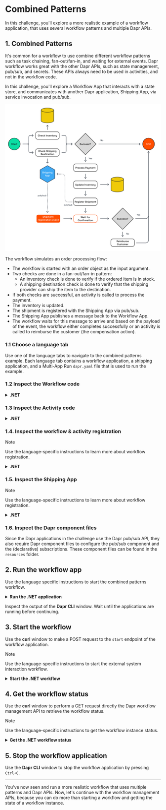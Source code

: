 # Combined Patterns

In this challenge, you'll explore a more realistic example of a workflow application, that uses several workflow patterns and multiple Dapr APIs.

## 1. Combined Patterns

It's common for a workflow to use combine different workflow patterns such as task chaining, fan-out/fan-in, and waiting for external events. Dapr workflow works great with the other Dapr APIs, such as state management, pub/sub, and secrets. These APIs always need to be used in activities, and not in the workflow code.

In this challenge, you'll explore a Workflow App that interacts with a state store, and communicates with another Dapr application, Shipping App, via service invocation and pub/sub.

![Combined patterns](images/dapr-uni-wf-combined-patterns-demo-v1.png)

The workflow simulates an order processing flow:

- The workflow is started with an order object as the input argument.
- Two checks are done in a fan-out/fan-in pattern:
  - An inventory check is done to verify if the ordered item is in stock.
  - A shipping destination check is done to verify that the shipping provider can ship the item to the destination.
- If both checks are successful, an activity is called to process the payment.
- The inventory is updated.
- The shipment is registered with the Shipping App via pub/sub.
- The Shipping App publishes a message back to the Workflow App.
- The workflow waits for this message to arrive and based on the payload of the event, the workflow either completes successfully or an activity is called to reimburse the customer (the compensation action).

### 1.1 Choose a language tab

Use one of the language tabs to navigate to the combined patterns example. Each language tab contains a workflow application, a shipping application, and a Multi-App Run `dapr.yaml` file that is used to run the example.

### 1.2 Inspect the Workflow code

<details>
   <summary><b>.NET</b></summary>

Open the `OrderWorkflow.cs` file located in the `WorkflowApp` folder. This file contains the workflow code.

</details>

### 1.3 Inspect the Activity code

<details>
   <summary><b>.NET</b></summary>

The activity definitions are located in the `WorkflowApp/Activities` folder. The activities are:

- `CheckInventory`: checks if the item is in stock. This activity uses the Dapr state management API to check the inventory.
- `CheckShippingDestination`: checks if the item can be shipped to the destination. This activity uses the Dapr service invocation API to call the `checkDestination` method on the Shipping App.
- `ProcessPayment`: simulates a payment process. This activity only logs the input and returns a success message.
- `UpdateInventory`: updates the inventory. This activity uses the Dapr state management API to update inventory.
- `RegisterShipment`: registers the shipment with the Shipping App. This activity uses the Dapr pub/sub API to publish a message to the `shipment-registration-events` topic.
- `ReimburseCustomer`: simulates a reimbursement for the customer. This activity only logs the input and returns a success message.

</details>

### 1.4. Inspect the workflow & activity registration

> [!NOTE]
> Use the language-specific instructions to learn more about workflow registration.

<details>
   <summary><b>.NET</b></summary>

Locate the `Program.cs` file in the `WorkflowApp` folder. This file contains the code to register the workflows and activities using the `AddDaprWorkflow()` extension method.

Th WorkflowApp has the following HTTP endpoints:

- `start`, a POST endpoint that is used to start the workflow, and accepts an array of string as the input.
- `shipmentRegistered`, a POST endpoint that is used to receive the shipment registration event from the Shipping App sent via pub/sub messaging. This endpoint uses the `DaprWorkflowClient` to raise an external event to the workflow instance with the shipment registration status.

</details>

### 1.5. Inspect the Shipping App

> [!NOTE]
> Use the language-specific instructions to learn more about workflow registration.

<details>
   <summary><b>.NET</b></summary>

Locate the `Program.cs` file in the `ShippingApp` folder. This file contains the following HTTP endpoints:

- `checkDestination`, a POST endpoint that that simulates a check if the shipper can ship to the destination. This endpoint is called by the `CheckShippingDestination` activity via service invocation. This method always returns a success message.
- `registerShipment`, a POST endpoint that is used to simulate the registration of a new shipment. This endpoint is handling messages for the subscription of the `shipment-registration-events` topic (published by the WorkflowApp). The method publishes a success status message to the `shipment-registration-confirmed-events` topic as long the order ID is not empty. This is because the order ID is used as the workflow instance ID, and the subscriber to this topic (`shipmentRegistered` method in the WorkflowApp)) needs the workflow instance ID to raise an event to that workflow instance.

</details>

### 1.6. Inspect the Dapr component files

Since the Dapr applications in the challenge use the Dapr pub/sub API, they also require Dapr component files to configure the pub/sub component and the (declarative) subscriptions. These component files can be found in the `resources` folder.

## 2. Run the workflow app

Use the language specific instructions to start the combined patterns workflow.

<details>
   <summary><b>Run the .NET application</b></summary>

Use the **Dapr CLI** window to run the commands.

Navigate to the *csharp/combined-patterns* folder:

```bash
cd csharp/combined-patterns
```

Install the dependencies and build the projects:

```bash
dotnet build ShippingApp
dotnet build WorkflowApp
```

Run the applications using the Dapr CLI:

```bash
dapr run -f .
```

</details>

Inspect the output of the **Dapr CLI** window. Wait until the applications are running before continuing.

## 3. Start the workflow

Use the **curl** window to make a POST request to the `start` endpoint of the workflow application.

> [!NOTE]
> Use the language-specific instructions to start the external system interaction workflow.

<details>
   <summary><b>Start the .NET workflow</b></summary>

In the **curl** window, run the following command to start the workflow:

```curl
curl -i --request POST \
   --url http://localhost:5260/start \
   --header 'content-type: application/json' \
   --data '{"id": "b0d38481-5547-411e-ae7b-255761cce17a","orderItem" : {"productId": "RBD001","productName": "Rubber Duck","quantity": 10,"totalPrice": 15.00},"customerInfo" : {"id" : "Customer1","country" : "The Netherlands"}}'
```

Expected output:

```text
HTTP/1.1 202 Accepted
Content-Length: 0
Date: Wed, 23 Apr 2025 12:08:02 GMT
Server: Kestrel
Location: b0d38481-5547-411e-ae7b-255761cce17a
```

The **Dapr CLI** window should contain these application log statements:

```text
== APP - order-workflow == CheckInventory: Received input: OrderItem { ProductId = RBD001, ProductName = Rubber Duck, Quantity = 10, TotalPrice = 15.00 }.
== APP - order-workflow == CheckShippingDestination: Received input: Order { Id = 06d49c54-bf65-427b-90d1-730987e96e61, OrderItem = OrderItem { ProductId = RBD001, ProductName = Rubber Duck, Quantity = 10, TotalPrice = 15.00 }, CustomerInfo = CustomerInfo { Id = Customer1, Country = The Netherlands } }.
== APP - shipping == checkDestination: Received input: Order { Id = 06d49c54-bf65-427b-90d1-730987e96e61, OrderItem = OrderItem { ProductId = RBD001, ProductName = Rubber Duck, Quantity = 10, TotalPrice = 15.00 }, CustomerInfo = CustomerInfo { Id = Customer1, Country = The Netherlands } }.
== APP - order-workflow == ProcessPayment: Received input: Order { Id = 06d49c54-bf65-427b-90d1-730987e96e61, OrderItem = OrderItem { ProductId = RBD001, ProductName = Rubber Duck, Quantity = 10, TotalPrice = 15.00 }, CustomerInfo = CustomerInfo { Id = Customer1, Country = The Netherlands } }.
== APP - order-workflow == UpdateInventory: Received input: OrderItem { ProductId = RBD001, ProductName = Rubber Duck, Quantity = 10, TotalPrice = 15.00 }.
== APP - order-workflow == RegisterShipment: Received input: Order { Id = 06d49c54-bf65-427b-90d1-730987e96e61, OrderItem = OrderItem { ProductId = RBD001, ProductName = Rubber Duck, Quantity = 10, TotalPrice = 15.00 }, CustomerInfo = CustomerInfo { Id = Customer1, Country = The Netherlands } }.
== APP - shipping == registerShipment: Received input: Order { Id = 06d49c54-bf65-427b-90d1-730987e96e61, OrderItem = OrderItem { ProductId = RBD001, ProductName = Rubber Duck, Quantity = 10, TotalPrice = 15.00 }, CustomerInfo = CustomerInfo { Id = Customer1, Country = The Netherlands } }.
== APP - order-workflow == Shipment registered for order ShipmentRegistrationStatus { OrderId = 06d49c54-bf65-427b-90d1-730987e96e61, IsSuccess = True, Message = }
```

> [!NOTE]
> The order of the log statements may vary, as the child workflows are executed in parallel.

</details>

## 4. Get the workflow status

Use the **curl** window to perform a GET request directly the Dapr workflow management API to retrieve the workflow status.

> [!NOTE]
> Use the language-specific instructions to get the workflow instance status.

<details>
   <summary><b>Get the .NET workflow status</b></summary>

Use the **curl** window to make a GET request to get the status of a workflow instance:

```curl
curl --request GET --url http://localhost:3560/v1.0/workflows/dapr/<INSTANCEID>
```

Where `<INSTANCEID>` is the workflow instance ID you received in the `Location` header in the previous step.

Expected output:

```json
{
   "instanceID":"b0d38481-5547-411e-ae7b-255761cce17a",
   "workflowName":"OrderWorkflow",
   "createdAt":"2025-04-23T12:08:02.625836530Z",
   "lastUpdatedAt":"2025-04-23T12:08:03.149685594Z",
   "runtimeStatus":"COMPLETED",
   "properties":{
      "dapr.workflow.input":"{\"Id\":\"b0d38481-5547-411e-ae7b-255761cce17a\",\"OrderItem\":{\"ProductId\":\"RBD001\",\"ProductName\":\"Rubber Duck\",\"Quantity\":10,\"TotalPrice\":15.00},\"CustomerInfo\":{\"Id\":\"Customer1\",\"Country\":\"The Netherlands\"}}",
      "dapr.workflow.output":"{\"IsSuccess\":true,\"Message\":\"Order b0d38481-5547-411e-ae7b-255761cce17a processed successfully.\"}"
   }
}
```

</details>

## 5. Stop the workflow application

Use the **Dapr CLI** window to stop the workflow application by pressing `Ctrl+C`.

---

You've now seen and run a more realistic workflow that uses multiple patterns and Dapr APIs. Now, let's continue with the workflow management APIs, because you can do more than starting a workflow and getting the state of a workflow instance.
